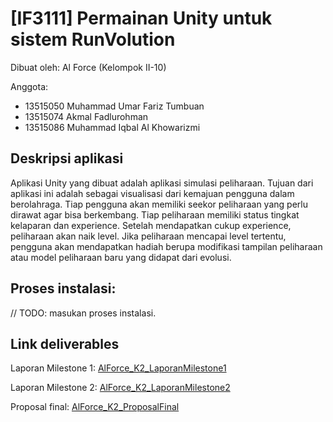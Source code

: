 # [IF3111] Permainan Unity untuk sistem RunVolution

Dibuat oleh: Al Force (Kelompok II-10)

Anggota:
- 13515050 Muhammad Umar Fariz Tumbuan
- 13515074 Akmal Fadlurohman
- 13515086 Muhammad Iqbal Al Khowarizmi


## Deskripsi aplikasi
Aplikasi Unity yang dibuat adalah aplikasi simulasi peliharaan. Tujuan dari aplikasi ini adalah sebagai visualisasi dari kemajuan pengguna dalam berolahraga. Tiap pengguna akan memiliki seekor peliharaan yang perlu dirawat agar bisa berkembang. Tiap peliharaan memiliki status tingkat kelaparan dan experience. Setelah mendapatkan cukup experience, peliharaan akan naik level. Jika peliharaan mencapai level tertentu, pengguna akan mendapatkan hadiah berupa modifikasi tampilan peliharaan atau model peliharaan baru yang didapat dari evolusi.

## Proses instalasi:
// TODO: masukan proses instalasi.

## Link deliverables
Laporan Milestone 1: [AlForce_K2_LaporanMilestone1](https://docs.google.com/document/d/1ztAnHrpOsDVIttDFxOLZ1mHYQTqGlcVDkOUHYdpu-7A/edit)

Laporan Milestone 2: [AlForce_K2_LaporanMilestone2](https://docs.google.com/document/d/1rOb_GKqAGTc0HxeP6_VpjdWk6TjbFsjuWpiHXfhpt84/edit)

Proposal final: [AlForce_K2_ProposalFinal](https://docs.google.com/document/d/1V7v1A0Yv3wBObHkuB4uoxe1fvuwqrJodEdQg2imfISI/edit)